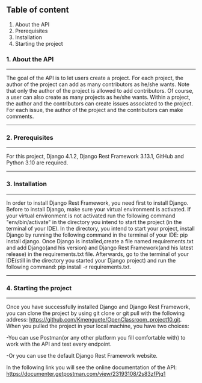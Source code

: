 ## Table of content
1. About the API
2. Prerequisites
3. Installation
4. Starting the project
### 1. About the API
***
The goal of the API is to let users create a project. For each project, the author of
the project can add as many contributors as he/she wants. Note that only the author of
the project is allowed to add contributors. Of course, a user can also create as many
projects as he/she wants. Within a project, the author and the contributors can create
issues associated to the project. For each issue, the author of the project and
the contributors can make comments. 
***
### 2. Prerequisites
***
For this project, Django 4.1.2, Django Rest Framework 3.13.1, GitHub and Python 3.10
are required.
***
### 3. Installation
***
In order to install Django Rest Framework, you need first to install Django. Before 
to install Django, make sure your virtual environment is activated. 
If your virtual environment is not activated run the following 
command "env/bin/activate" in the directory you intend to start the project
(in the terminal of your IDE). In the directory, you intend to start your project, 
install Django by running the following command in the terminal of your IDE: 
pip install django. Once Django is installed,create a file named requirements.txt
and add Django(and his version) and Django Rest Framework(and his latest release) 
in the requirements.txt file. Afterwards, go to the terminal of your IDE(still
in the directory you started your Django project) and run the following command:
pip install -r requirements.txt.
***
### 4. Starting the project
***
Once you have successfully installed Django and Django Rest Framework, you can clone
the project by using git clone or git pull with the following address: 
https://github.com/Kmenguete/OpenClassroom_project10.git. When you pulled the project
in your local machine, you have two choices:

-You can use Postman(or any other platform
you fill comfortable with) to work with the API and test every endpoint.

-Or you can use the default Django Rest Framework website.

In the following link you will see the online documentation of the API:
https://documenter.getpostman.com/view/23193108/2s83zfPjq1 
